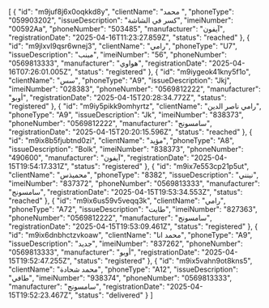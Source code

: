 [
  {
    "id": "m9juf8j6x0oqkkd8y",
    "clientName": "محمد ",
    "phoneType": "059903202",
    "issueDescription": "كسر في الشاشة",
    "imeiNumber": "00592Aa",
    "phoneNumber": "503485",
    "manufacturer": "آيفون",
    "registrationDate": "2025-04-16T11:23:27.859Z",
    "status": "reached"
  },
  {
    "id": "m9jlxvl9qsr6wnej3",
    "clientName": "رامي",
    "phoneType": "U7",
    "issueDescription": "مبنب",
    "imeiNumber": "56",
    "phoneNumber": "0569813333",
    "manufacturer": "هواوي",
    "registrationDate": "2025-04-16T07:26:01.005Z",
    "status": "registered"
  },
  {
    "id": "m9iygeok41kny5f1o",
    "clientName": "سس",
    "phoneType": "A9",
    "issueDescription": "Jkj",
    "imeiNumber": "028383",
    "phoneNumber": "0569812222",
    "manufacturer": "أوبو",
    "registrationDate": "2025-04-15T20:28:34.772Z",
    "status": "registered"
  },
  {
    "id": "m9iy5pikk9omhyrtz",
    "clientName": "رامي ناصر الدين",
    "phoneType": "A9",
    "issueDescription": "Jk",
    "imeiNumber": "838373",
    "phoneNumber": "0569812222",
    "manufacturer": "سامسونج",
    "registrationDate": "2025-04-15T20:20:15.596Z",
    "status": "reached"
  },
  {
    "id": "m9ix8b5fjubtnd0zi",
    "clientName": "مؤيد",
    "phoneType": "A8",
    "issueDescription": "Bolk",
    "imeiNumber": "838373",
    "phoneNumber": "490600",
    "manufacturer": "آيفون",
    "registrationDate": "2025-04-15T19:54:17.331Z",
    "status": "registered"
  },
  {
    "id": "m9ix7e553cp21p5ut",
    "clientName": "محميذس",
    "phoneType": "8382",
    "issueDescription": "نينني",
    "imeiNumber": "837372",
    "phoneNumber": "0569813333",
    "manufacturer": "سامسونج",
    "registrationDate": "2025-04-15T19:53:34.553Z",
    "status": "reached"
  },
  {
    "id": "m9ix6us59v5veqq3k",
    "clientName": "رامي",
    "phoneType": "A72",
    "issueDescription": "طايت",
    "imeiNumber": "827363",
    "phoneNumber": "0569812222",
    "manufacturer": "سامسونج",
    "registrationDate": "2025-04-15T19:53:09.461Z",
    "status": "registered"
  },
  {
    "id": "m9ix6dnbhctzvkoaw",
    "clientName": "محمد انا",
    "phoneType": "A9",
    "issueDescription": "جديد",
    "imeiNumber": "837262",
    "phoneNumber": "0569813333",
    "manufacturer": "أوبو",
    "registrationDate": "2025-04-15T19:52:47.255Z",
    "status": "registered"
  },
  {
    "id": "m9ix5vahn9ot8kns5",
    "clientName": "محمد شحادة",
    "phoneType": "A12",
    "issueDescription": "طافي",
    "imeiNumber": "938374",
    "phoneNumber": "0569813333",
    "manufacturer": "سامسونج",
    "registrationDate": "2025-04-15T19:52:23.467Z",
    "status": "delivered"
  }
]